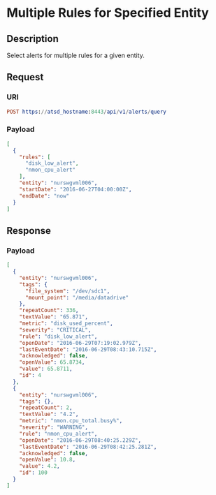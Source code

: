 # Multiple Rules for Specified Entity

## Description

Select alerts for multiple rules for a given entity.

## Request

### URI

```elm
POST https://atsd_hostname:8443/api/v1/alerts/query
```

### Payload

```json
[
  {
    "rules": [
      "disk_low_alert",
      "nmon_cpu_alert"
    ],
    "entity": "nurswgvml006",
    "startDate": "2016-06-27T04:00:00Z",
    "endDate": "now"
  }
]
```

## Response

### Payload

```json
[
  {
    "entity": "nurswgvml006",
    "tags": {
      "file_system": "/dev/sdc1",
      "mount_point": "/media/datadrive"
    },
    "repeatCount": 336,
    "textValue": "65.871",
    "metric": "disk_used_percent",
    "severity": "CRITICAL",
    "rule": "disk_low_alert",
    "openDate": "2016-06-29T07:19:02.979Z",
    "lastEventDate": "2016-06-29T08:43:10.715Z",
    "acknowledged": false,
    "openValue": 65.8734,
    "value": 65.8711,
    "id": 4
  },
  {
    "entity": "nurswgvml006",
    "tags": {},
    "repeatCount": 2,
    "textValue": "4.2",
    "metric": "nmon.cpu_total.busy%",
    "severity": "WARNING",
    "rule": "nmon_cpu_alert",
    "openDate": "2016-06-29T08:40:25.229Z",
    "lastEventDate": "2016-06-29T08:42:25.281Z",
    "acknowledged": false,
    "openValue": 10.8,
    "value": 4.2,
    "id": 100
  }
]
```
